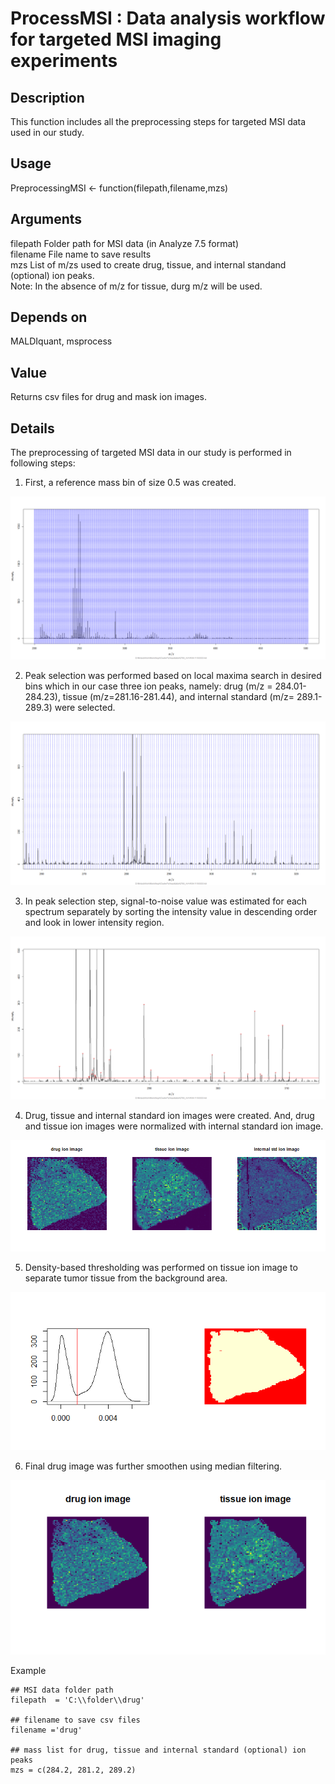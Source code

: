 # ProcessMSI : Data analysis workflow for targeted MSI imaging experiments

## Description
This function includes all the preprocessing steps for targeted MSI data used in our study. 

## Usage
PreprocessingMSI <- function(filepath,filename,mzs)

## Arguments
filepath      Folder path for MSI data (in Analyze 7.5 format) <br/>
filename      File name to save results <br/>
mzs           List of m/zs used to create drug, tissue, and internal standand (optional) ion peaks.<br/>
              Note: In the absence of  m/z for tissue, durg m/z will be used. <br/> 

## Depends on
MALDIquant, msprocess

## Value
Returns csv files for drug and mask ion images. 

## Details 
The preprocessing of targeted MSI data in our study is performed in following steps:

1. First, a reference mass bin of size 0.5 was created.

![alt text](https://github.com/pietrofranceschi/ProcessMSI/blob/master/BinnedSpectrum.png)

2. Peak selection was performed based on local maxima search in desired bins which in our case three ion peaks, namely: drug (m/z = 284.01-284.23), tissue (m/z=281.16-281.44), and internal standard (m/z= 289.1-289.3) were selected. 

![alt text](https://github.com/pietrofranceschi/ProcessMSI/blob/master/zoombinnedspectrum.png)

3.  In peak selection step, signal-to-noise value was estimated for each spectrum separately by sorting the intensity value in descending order and look in lower intensity region. 

![alt text](https://github.com/pietrofranceschi/ProcessMSI/blob/master/PeakSelection.png)

4. Drug, tissue and internal standard ion images were created. And, drug and tissue ion images were normalized with internal standard ion image. 

![alt text](https://github.com/pietrofranceschi/ProcessMSI/blob/master/IonImage.png)

5. Density-based thresholding was performed on tissue ion image to separate tumor tissue from the background area.

![alt text](https://github.com/pietrofranceschi/ProcessMSI/blob/master/MaskImg.png)

6. Final drug image was further smoothen using median filtering.

![alt text](https://github.com/pietrofranceschi/ProcessMSI/blob/master/FinalionImages.png)


Example

```
## MSI data folder path
filepath  = 'C:\\folder\\drug'           

## filename to save csv files
filename ='drug'                        
 
## mass list for drug, tissue and internal standard (optional) ion peaks 
mzs = c(284.2, 281.2, 289.2)      

```

